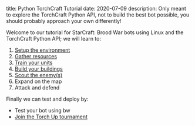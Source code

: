 title: Python TorchCraft Tutorial 
date: 2020-07-09
description: Only meant to explore the TorchCraft Python API, not to build the best bot possible, you should probably approach your own differently!

Welcome to our tutorial for StarCraft: Brood War bots using Linux and the TorchCraft Python API; we will learn to:

1. [Setup the environment](https://spacebeam.org/2020/07/09/how-to-install-torchcraft-and-set-up-a-programming-environment-on-linux/)
2. [Gather resources](https://spacebeam.org/2020/07/10/gather-minerals-train-a-worker-build-a-refinery-and-extract-vespene-gas/)
3. [Train your units](https://spacebeam.org/2020/07/11/8-supply-11-gas-12-rax-14-scout/)
4. [Build your buildings](https://spacebeam.org/2020/07/13/build-a-wall-lings-will-fall/)
5. [Scout the enemy(s)](https://spacebeam.org/2020/07/15/one-in-a-million-repeats-very-often/)
6. Expand on the map
7. Attack and defend

Finally we can test and deploy by:

- Test your bot using bw
- [Join the Torch Up tournament](https://torchup.org/pages/compete/)
